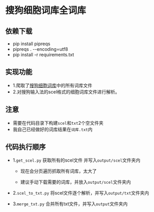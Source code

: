 # 搜狗细胞词库全词库

## 依赖下载

- pip install pipreqs
- pipreqs . --encoding=utf8
- pip install -r requirements.txt

## 实现功能

- 1.爬取了[搜狗细胞词库](https://pinyin.sogou.com/dict/)中的所有词库文件
- 2.对搜狗输入法的scel格式的细胞词库文件进行解析。

## 注意

- 需要在代码目录下构建`scel`和`txt`2个空文件夹
- 我自己已经做好的词库结果在`词库.txt`内

## 代码执行顺序

- 1.`get_scel.py` 获取所有的scel文件 并写入`output/scel`文件夹内
  
  - 现在会分页遍历抓取所有词库，太大了
    
  - 建议手动下载需要的词库，并放入`output/scel`文件夹内
    
- 2.`scel_to_txt.py` 将scel文件逐个解析，并写入`output/txt`文件夹内
  
- 3.`merge_txt.py` 合并所有txt文件，并写入`output`文件夹内
